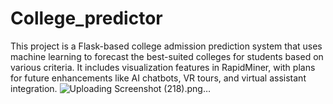 # College_predictor
This project is a Flask-based college admission prediction system that uses machine learning to forecast the best-suited colleges for students based on various criteria. It includes visualization features in RapidMiner, with plans for future enhancements like AI chatbots, VR tours, and virtual assistant integration.
![Uploading Screenshot (218).png…]()
